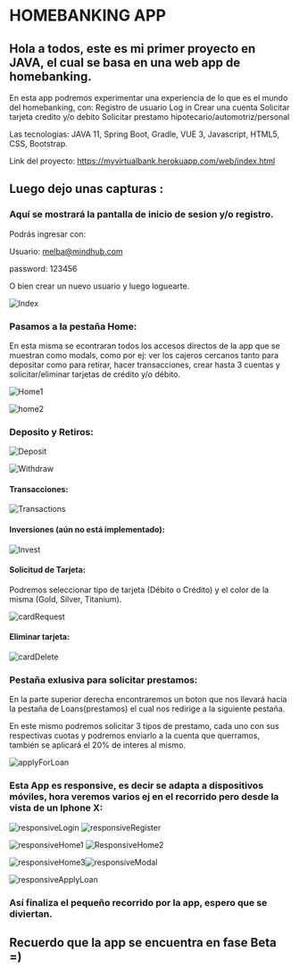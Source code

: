 # HOMEBANKING APP
## Hola a todos, este es mi primer proyecto en JAVA, el cual se basa en una web app de homebanking.
En esta app podremos experimentar una experiencia de lo que es el mundo del homebanking, con:
Registro de usuario
Log in
Crear una cuenta
Solicitar tarjeta credito y/o debito
Solicitar prestamo hipotecario/automotriz/personal

Las tecnologias: JAVA 11, Spring Boot, Gradle, VUE 3, Javascript, HTML5, CSS, Bootstrap.

Link del proyecto: https://myvirtualbank.herokuapp.com/web/index.html

## Luego dejo unas capturas :

### Aquí se mostrará la pantalla de inicio de sesion y/o registro.

Podrás ingresar con:

Usuario: melba@mindhub.com

password: 123456

O bien crear un nuevo usuario y luego loguearte.

![Index ](https://user-images.githubusercontent.com/59941634/129401508-0a19a303-38bf-4f89-83b5-8e8c1849db04.png)


### Pasamos a la pestaña Home:

En esta misma se econtraran todos los accesos directos de la app que se muestran como modals, como por ej: ver los cajeros cercanos tanto para depositar
como para retirar, hacer transacciones, crear hasta 3 cuentas y solicitar/eliminar tarjetas de crédito y/o débito.

![Home1](https://user-images.githubusercontent.com/59941634/129401821-e41d0a5e-e961-43d1-ae85-2940f5090ba3.png)

![home2](https://user-images.githubusercontent.com/59941634/129402107-a1d033ee-8ffe-4f5d-9b5d-3b5d4e659039.png)


### Deposito y Retiros:

![Deposit](https://user-images.githubusercontent.com/59941634/129403035-92e78318-7db2-4325-9477-bffe2ff584e4.png)

![Withdraw](https://user-images.githubusercontent.com/59941634/129403062-16abc9b1-5938-47a3-bc2e-984b31fea08d.png)


#### Transacciones:

![Transactions](https://user-images.githubusercontent.com/59941634/129402693-3cc099eb-94e2-4b47-9e0d-3fd7de8b660f.png)


#### Inversiones (aún no está implementado):

![Invest](https://user-images.githubusercontent.com/59941634/129404842-9c8233f3-060d-47b4-aec8-1968dc5d3728.png)


#### Solicitud de Tarjeta:

Podremos seleccionar tipo de tarjeta (Débito o Crédito) y el color de la misma (Gold, Silver, Titanium).

![cardRequest](https://user-images.githubusercontent.com/59941634/129403574-03e68fe7-bc1a-423a-b009-5f91a58c9faa.png)


#### Eliminar tarjeta:

![cardDelete](https://user-images.githubusercontent.com/59941634/129404718-4e64968f-2b0f-4bac-b38b-602d6e7c97c3.png)


### Pestaña exlusiva para solicitar prestamos: 

En la parte superior derecha encontraremos un boton que nos llevará hacia la pestaña de Loans(prestamos) el cual nos redirige a la siguiente pestaña.

En este mismo podremos solicitar 3 tipos de prestamo, cada uno con sus respectivas cuotas y podremos enviarlo a la cuenta que querramos, también se aplicará el
20% de interes al mismo.

![applyForLoan](https://user-images.githubusercontent.com/59941634/129402638-e640f621-d3a4-42ae-a2f9-d8e1030e1b1c.png)

### Esta App es responsive, es decir se adapta a dispositivos móviles, hora veremos varios ej en el recorrido pero desde la vista de un Iphone X:

![responsiveLogin](https://user-images.githubusercontent.com/59941634/129405620-eff91faf-1e07-4db6-b618-238d2a37d3e7.png) ![responsiveRegister](https://user-images.githubusercontent.com/59941634/129405746-93d22d1b-4114-4ade-aea3-3ad0cc184d38.png)

![responsiveHome1](https://user-images.githubusercontent.com/59941634/129405580-375d92aa-6a4d-4327-80f1-dc38bb8d7197.png) ![ResponsiveHome2](https://user-images.githubusercontent.com/59941634/129405800-1aa60875-2f82-4f7c-b8ae-b090761913b0.png) 

![responsiveHome3](https://user-images.githubusercontent.com/59941634/129405806-d8dadbc4-c4e8-48d8-9249-3e2ac576164d.png)![responsiveModal](https://user-images.githubusercontent.com/59941634/129405808-c98a507f-4518-47bf-a242-13cd39e185f7.png)

![responsiveApplyLoan](https://user-images.githubusercontent.com/59941634/129405982-d3a213cc-6e2c-40c3-804e-a567ef93721c.png)


### Así finaliza el pequeño recorrido por la app, espero que se diviertan. 

## Recuerdo que la app se encuentra en fase Beta =)






